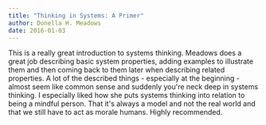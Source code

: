 ```yaml
---
title: "Thinking in Systems: A Primer"
author: Donella H. Meadows
date: 2016-01-03
---
```


This is a really great introduction to systems thinking. Meadows does a great
job describing basic system properties, adding examples to illustrate them and
then coming back to them later when describing related properties. A lot of
the described things - especially at the beginning - almost seem like common
sense and suddenly you're neck deep in systems thinking. I especially liked
how she puts systems thinking into relation to being a mindful person. That
it's always a model and not the real world and that we still have to act as
morale humans. Highly recommended.